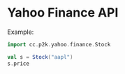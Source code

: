 # Yahoo Finance API

Example:
```scala
import cc.p2k.yahoo.finance.Stock

val s = Stock("aapl")
s.price
```
